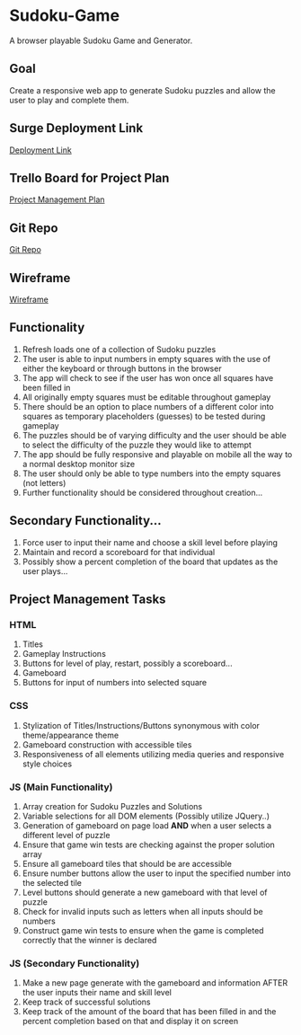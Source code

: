 # Sudoku-Game
A browser playable Sudoku Game and Generator.

## Goal
Create a responsive web app to generate Sudoku puzzles and allow the user to play and complete them.

## Surge Deployment Link
[Deployment Link](cold-organization.surge.sh)

## Trello Board for Project Plan
[Project Management Plan](https://trello.com/b/3X7vCaYw/sudoku-game)

## Git Repo
[Git Repo](https://github.com/quark934/Sudoku-Game)

## Wireframe
[Wireframe](https://www.figma.com/file/HYcqy2Dh2Mqh0RbSNuLTBX/Sudoku-Game-Wireframe?type=whiteboard&node-id=0%3A1&t=DCz2ihIqRPE9vD0F-1)

## Functionality
1. Refresh loads one of a collection of Sudoku puzzles
2. The user is able to input numbers in empty squares with the use of either the keyboard or through buttons in the browser
3. The app will check to see if the user has won once all squares have been filled in
4. All originally empty squares must be editable throughout gameplay
5. There should be an option to place numbers of a different color into squares as temporary placeholders (guesses) to be tested during gameplay
6. The puzzles should be of varying difficulty and the user should be able to select the difficulty of the puzzle they would like to attempt
7. The app should be fully responsive and playable on mobile all the way to a normal desktop monitor size
8. The user should only be able to type numbers into the empty squares (not letters)
9. Further functionality should be considered throughout creation...

## Secondary Functionality...
1. Force user to input their name and choose a skill level before playing
2. Maintain and record a scoreboard for that individual
3. Possibly show a percent completion of the board that updates as the user plays...

## Project Management Tasks

### HTML
1. Titles
2. Gameplay Instructions
3. Buttons for level of play, restart, possibly a scoreboard...
4. Gameboard
5. Buttons for input of numbers into selected square


### CSS
1. Stylization of Titles/Instructions/Buttons synonymous with color theme/appearance theme
2. Gameboard construction with accessible tiles
3. Responsiveness of all elements utilizing media queries and responsive style choices


### JS (Main Functionality)
1. Array creation for Sudoku Puzzles and Solutions
2. Variable selections for all DOM elements (Possibly utilize JQuery..)
3. Generation of gameboard on page load **AND** when a user selects a different level of puzzle
4. Ensure that game win tests are checking against the proper solution array
5. Ensure all gameboard tiles that should be are accessible
6. Ensure number buttons allow the user to input the specified number into the selected tile
7. Level buttons should generate a new gameboard with that level of puzzle
8. Check for invalid inputs such as letters when all inputs should be numbers
9. Construct game win tests to ensure when the game is completed correctly that the winner is declared

### JS (Secondary Functionality)
1. Make a new page generate with the gameboard and information AFTER the user inputs their name and skill level
2. Keep track of successful solutions
3. Keep track of the amount of the board that has been filled in and the percent completion based on that and display it on screen
